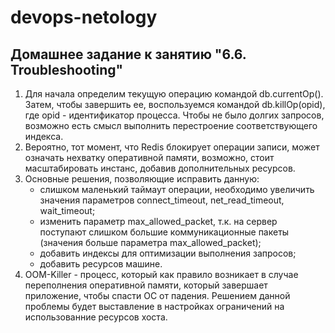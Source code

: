 # devops-netology

## Домашнее задание к занятию "6.6. Troubleshooting"

1) Для начала определим текущую операцию командой db.currentOp(). Затем, чтобы завершить ее, воспользуемся командой db.killOp(opid), где opid - идентификатор процесса.
Чтобы не было долгих запросов, возможно есть смысл выполнить перестроение соответствующего индекса.
2) Вероятно, тот момент, что Redis блокирует операции записи, может означать нехватку оперативной памяти, возможно, стоит масштабировать инстанс, добавив дополнительных ресурсов.
3) Основные решения, позволяющие исправить данную:
    * слишком маленький таймаут операции, необходимо увеличить значения параметров connect_timeout, net_read_timeout, wait_timeout;
    * изменить параметр max_allowed_packet, т.к. на сервер поступают слишком большие коммуникационные пакеты (значения больше параметра max_allowed_packet);
    * добавить индексы для оптимизации выполнения запросов;
    * добавить ресурсов машине.
4) OOM-Killer - процесс, который как правило возникает в случае переполнения оперативной памяти, который завершает приложение, чтобы спасти ОС от падения. Решением данной проблемы будет выставление в настройках ограничений на использованние ресурсов хоста.